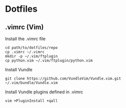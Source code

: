 # Dotfiles

## .vimrc (Vim)

Install the .vimrc file

```
cd path/to/dotfiles/repo
cp .vimrc ~/.vimrc
mkdir -p ~/.vim/ftplugin
cp python.vim ~/.vim/ftplugin/python.vim
```

Install Vundle

```
git clone https://github.com/VundleVim/Vundle.vim.git ~/.vim/bundle/Vundle.vim
```

Install Vundle plugins defined in .vimrc

```
vim +PluginInstall +qall
```


